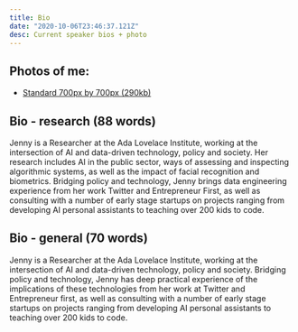 ```yaml
---
title: Bio
date: "2020-10-06T23:46:37.121Z"
desc: Current speaker bios + photo
---
```

## Photos of me:

- <a href="http://localhost:8000/static/jennybrennan-1ad762bd5c6a72c2363843d7bf4eaefd.jpg">Standard 700px by 700px (290kb)</a>

## Bio - research (88 words)

Jenny is a Researcher at the Ada Lovelace Institute, working at the intersection of AI and data-driven technology, policy and society. Her research includes AI in the public sector, ways of assessing and inspecting algorithmic systems, as well as the impact of facial recognition and biometrics. Bridging policy and technology, Jenny brings data engineering experience from her work Twitter and Entrepreneur First, as well as consulting with a number of early stage startups on projects ranging from developing AI personal assistants to teaching over 200 kids to code.

## Bio - general (70 words)

Jenny is a Researcher at the Ada Lovelace Institute, working at the intersection of AI and data-driven technology, policy and society. Bridging policy and technology, Jenny has deep practical experience of the implications of these technologies from her work at Twitter and Entrepreneur first, as well as consulting with a number of early stage startups on projects ranging from developing AI personal assistants to teaching over 200 kids to code.
